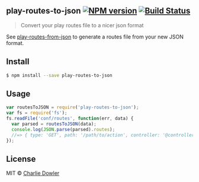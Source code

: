 ## play-routes-to-json [![NPM version][npm-image]][npm-url] [![Build Status][travis-image]][travis-url]

> Convert your play routes file to a nicer json format

See [play-routes-from-json](https://github.com/charliedowler/play-routes-from-json) to generate a routes file from your new JSON format.

## Install
```sh
$ npm install --save play-routes-to-json
```

## Usage

```js
var routesToJSON = require('play-routes-to-json');
var fs = require('fs');
fs.readFile('conf/routes', function(err, data) {
  var parsed = routesToJSON(data);
  console.log(JSON.parse(parsed).routes);
  //=> { type: 'GET', path: '/path/to/action', controller: '@controllers.handleAction()' }
});
```

## License

MIT © [Charlie Dowler](http://charliedowler.com)

[npm-url]: https://npmjs.org/package/play-routes-to-json
[npm-image]: https://badge.fury.io/js/play-routes-to-json.png

[travis-url]: http://travis-ci.org/charliedowler/play-routes-to-json
[travis-image]: https://secure.travis-ci.org/charliedowler/play-routes-to-json.png?branch=master